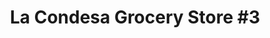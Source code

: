---
title: "La Condesa Grocery Store #3"
url: /marion/la-condesa-grocery-store-3/
shop: Lebensmittel
---